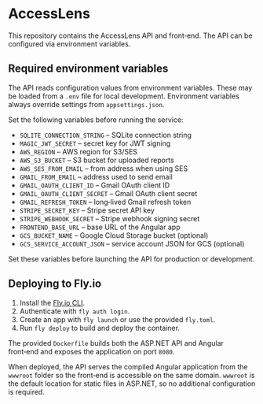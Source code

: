 # AccessLens

This repository contains the AccessLens API and front‑end. The API can be configured via environment variables.

## Required environment variables

The API reads configuration values from environment variables. These may be loaded from a `.env` file for local development. Environment variables always override settings from `appsettings.json`.

Set the following variables before running the service:

- `SQLITE_CONNECTION_STRING` – SQLite connection string
- `MAGIC_JWT_SECRET` – secret key for JWT signing
- `AWS_REGION` – AWS region for S3/SES
- `AWS_S3_BUCKET` – S3 bucket for uploaded reports
- `AWS_SES_FROM_EMAIL` – from address when using SES
- `GMAIL_FROM_EMAIL` – address used to send email
- `GMAIL_OAUTH_CLIENT_ID` – Gmail OAuth client ID
- `GMAIL_OAUTH_CLIENT_SECRET` – Gmail OAuth client secret
- `GMAIL_REFRESH_TOKEN` – long‑lived Gmail refresh token
- `STRIPE_SECRET_KEY` – Stripe secret API key
- `STRIPE_WEBHOOK_SECRET` – Stripe webhook signing secret
- `FRONTEND_BASE_URL` – base URL of the Angular app
- `GCS_BUCKET_NAME` – Google Cloud Storage bucket (optional)
- `GCS_SERVICE_ACCOUNT_JSON` – service account JSON for GCS (optional)

Set these variables before launching the API for production or development.

## Deploying to Fly.io

1. Install the [Fly.io CLI](https://fly.io/docs/hands-on/install-flyctl/).
2. Authenticate with `fly auth login`.
3. Create an app with `fly launch` or use the provided `fly.toml`.
4. Run `fly deploy` to build and deploy the container.

The provided `Dockerfile` builds both the ASP.NET API and Angular front‑end and exposes the application on port `8080`.

When deployed, the API serves the compiled Angular application from the `wwwroot` folder so the front‑end is accessible on the same domain.
`wwwroot` is the default location for static files in ASP.NET, so no additional configuration is required.
